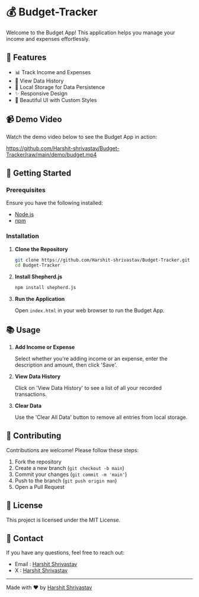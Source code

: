 # 💰 Budget-Tracker

Welcome to the Budget App! This application helps you manage your income and expenses effortlessly.

## 🌟 Features

- 📊 Track Income and Expenses
- 📆 View Data History
- 💾 Local Storage for Data Persistence
- ✨ Responsive Design
- 🎨 Beautiful UI with Custom Styles

## 📹 Demo Video

Watch the demo video below to see the Budget App in action:

https://github.com/Harshit-shrivastav/Budget-Tracker/raw/main/demo/budget.mp4

## 🚀 Getting Started

### Prerequisites

Ensure you have the following installed:

- [Node.js](https://nodejs.org/)
- [npm](https://www.npmjs.com/)

### Installation

1. **Clone the Repository**

    ```sh
    git clone https://github.com/Harshit-shrivastav/Budget-Tracker.git
    cd Budget-Tracker
    ```

2. **Install Shepherd.js**

    ```sh
    npm install shepherd.js
    ```

3. **Run the Application**

    Open `index.html` in your web browser to run the Budget App.

## 📚 Usage

1. **Add Income or Expense**

    Select whether you're adding income or an expense, enter the description and amount, then click 'Save'.

2. **View Data History**

    Click on 'View Data History' to see a list of all your recorded transactions.

3. **Clear Data**

    Use the 'Clear All Data' button to remove all entries from local storage.

## 👥 Contributing

Contributions are welcome! Please follow these steps:

1. Fork the repository
2. Create a new branch (`git checkout -b main`)
3. Commit your changes (`git commit -m 'main'`)
4. Push to the branch (`git push origin man`)
5. Open a Pull Request

## 📝 License

This project is licensed under the MIT License.

## 📧 Contact

If you have any questions, feel free to reach out:

- Email : [Harshit Shrivastav](mailto:i@h-s.site)
- X : [Harshit Shrivastav](https://x.com/asynkronus)
---

Made with ❤️ by [Harshit Shrivastav](https://github.com/Harshit-shrivastav)
